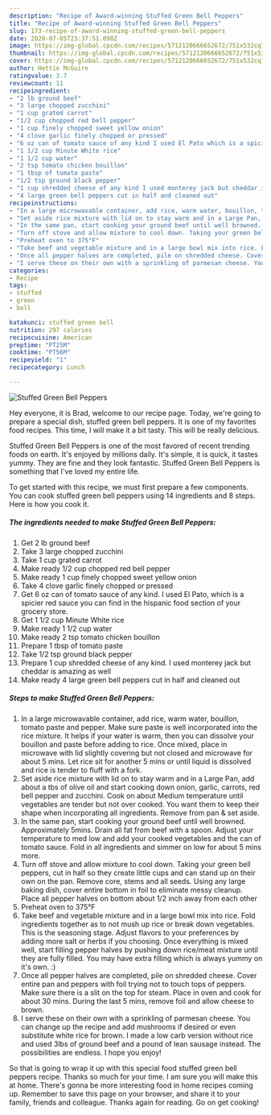 ```yaml
---
description: "Recipe of Award-winning Stuffed Green Bell Peppers"
title: "Recipe of Award-winning Stuffed Green Bell Peppers"
slug: 173-recipe-of-award-winning-stuffed-green-bell-peppers
date: 2020-07-05T23:37:51.098Z
image: https://img-global.cpcdn.com/recipes/5712120666652672/751x532cq70/stuffed-green-bell-peppers-recipe-main-photo.jpg
thumbnail: https://img-global.cpcdn.com/recipes/5712120666652672/751x532cq70/stuffed-green-bell-peppers-recipe-main-photo.jpg
cover: https://img-global.cpcdn.com/recipes/5712120666652672/751x532cq70/stuffed-green-bell-peppers-recipe-main-photo.jpg
author: Hettie McGuire
ratingvalue: 3.7
reviewcount: 11
recipeingredient:
- "2 lb ground beef"
- "3 large chopped zucchini"
- "1 cup grated carrot"
- "1/2 cup chopped red bell pepper"
- "1 cup finely chopped sweet yellow onion"
- "4 clove garlic finely chopped or pressed"
- "6 oz can of tomato sauce of any kind I used El Pato which is a spicier red sauce you can find in the hispanic food section of your grocery store"
- "1 1/2 cup Minute White rice"
- "1 1/2 cup water"
- "2 tsp tomato chicken bouillon"
- "1 tbsp of tomato paste"
- "1/2 tsp ground black pepper"
- "1 cup shredded cheese of any kind I used monterey jack but cheddar is amazing as well"
- "4 large green bell peppers cut in half and cleaned out"
recipeinstructions:
- "In a large microwavable container, add rice, warm water, bouillon, tomato paste and pepper. Make sure paste is well incorporated into the rice mixture. It helps if your water is warm, then you can dissolve your bouillon and paste before adding to rice. Once mixed, place in microwave with lid slightly covering but not closed and microwave for about 5 mins. Let rice sit for another 5 mins or until liquid is dissolved and rice is tender to fluff with a fork."
- "Set aside rice mixture with lid on to stay warm and in a Large Pan, add about a tbs of olive oil and start cooking down onion, garlic, carrots, red bell pepper and zucchini. Cook on about Medium temperature until vegetables are tender but not over cooked. You want them to keep their shape when incorporating all ingredients. Remove from pan &amp; set aside."
- "In the same pan, start cooking your ground beef until well browned. Approximately 5mins. Drain all fat from beef with a spoon. Adjust your temperature to med low and add your cooked vegetables and the can of tomato sauce. Fold in all ingredients and simmer on low for about 5 mins more."
- "Turn off stove and allow mixture to cool down. Taking your green bell peppers, cut in half so they create little cups and can stand up on their own on the pan. Remove core, stems and all seeds. Using any large baking dish, cover entire bottom in foil to eliminate messy cleanup. Place all pepper halves on bottom about 1/2 inch away from each other"
- "Preheat oven to 375°F"
- "Take beef and vegetable mixture and in a large bowl mix into rice. Fold ingredients together as to not mush up rice or break down vegetables. This is the seasoning stage. Adjust flavors to your preferences by adding more salt or herbs if you choosing. Once everything is mixed well, start filling pepper halves by pushing down rice/meat mixture until they are fully filled. You may have extra filling which is always yummy on it&#39;s own. :)"
- "Once all pepper halves are completed, pile on shredded cheese. Cover entire pan and peppers with foil trying not to touch tops of peppers. Make sure there is a slit on the top for steam. Place in oven and cook for about 30 mins. During the last 5 mins, remove foil and allow cheese to brown."
- "I serve these on their own with a sprinkling of parmesan cheese. You can change up the recipe and add mushrooms if desired or even substitute white rice for brown. I made a low carb version without rice and used 3lbs of ground beef and a pound of lean sausage instead. The possibilities are endless. I hope you enjoy!"
categories:
- Recipe
tags:
- stuffed
- green
- bell

katakunci: stuffed green bell 
nutrition: 297 calories
recipecuisine: American
preptime: "PT25M"
cooktime: "PT56M"
recipeyield: "1"
recipecategory: Lunch

---
```



![Stuffed Green Bell Peppers](https://img-global.cpcdn.com/recipes/5712120666652672/751x532cq70/stuffed-green-bell-peppers-recipe-main-photo.jpg)

Hey everyone, it is Brad, welcome to our recipe page. Today, we're going to prepare a special dish, stuffed green bell peppers. It is one of my favorites food recipes. This time, I will make it a bit tasty. This will be really delicious.

Stuffed Green Bell Peppers is one of the most favored of recent trending foods on earth. It's enjoyed by millions daily. It's simple, it is quick, it tastes yummy. They are fine and they look fantastic. Stuffed Green Bell Peppers is something that I've loved my entire life.




To get started with this recipe, we must first prepare a few components. You can cook stuffed green bell peppers using 14 ingredients and 8 steps. Here is how you cook it.

##### The ingredients needed to make Stuffed Green Bell Peppers:

1. Get 2 lb ground beef
1. Take 3 large chopped zucchini
1. Take 1 cup grated carrot
1. Make ready 1/2 cup chopped red bell pepper
1. Make ready 1 cup finely chopped sweet yellow onion
1. Take 4 clove garlic finely chopped or pressed
1. Get 6 oz can of tomato sauce of any kind. I used El Pato, which is a spicier red sauce you can find in the hispanic food section of your grocery store.
1. Get 1 1/2 cup Minute White rice
1. Make ready 1 1/2 cup water
1. Make ready 2 tsp tomato chicken bouillon
1. Prepare 1 tbsp of tomato paste
1. Take 1/2 tsp ground black pepper
1. Prepare 1 cup shredded cheese of any kind. I used monterey jack but cheddar is amazing as well
1. Make ready 4 large green bell peppers cut in half and cleaned out




##### Steps to make Stuffed Green Bell Peppers:

1. In a large microwavable container, add rice, warm water, bouillon, tomato paste and pepper. Make sure paste is well incorporated into the rice mixture. It helps if your water is warm, then you can dissolve your bouillon and paste before adding to rice. Once mixed, place in microwave with lid slightly covering but not closed and microwave for about 5 mins. Let rice sit for another 5 mins or until liquid is dissolved and rice is tender to fluff with a fork.
1. Set aside rice mixture with lid on to stay warm and in a Large Pan, add about a tbs of olive oil and start cooking down onion, garlic, carrots, red bell pepper and zucchini. Cook on about Medium temperature until vegetables are tender but not over cooked. You want them to keep their shape when incorporating all ingredients. Remove from pan &amp; set aside.
1. In the same pan, start cooking your ground beef until well browned. Approximately 5mins. Drain all fat from beef with a spoon. Adjust your temperature to med low and add your cooked vegetables and the can of tomato sauce. Fold in all ingredients and simmer on low for about 5 mins more.
1. Turn off stove and allow mixture to cool down. Taking your green bell peppers, cut in half so they create little cups and can stand up on their own on the pan. Remove core, stems and all seeds. Using any large baking dish, cover entire bottom in foil to eliminate messy cleanup. Place all pepper halves on bottom about 1/2 inch away from each other
1. Preheat oven to 375°F
1. Take beef and vegetable mixture and in a large bowl mix into rice. Fold ingredients together as to not mush up rice or break down vegetables. This is the seasoning stage. Adjust flavors to your preferences by adding more salt or herbs if you choosing. Once everything is mixed well, start filling pepper halves by pushing down rice/meat mixture until they are fully filled. You may have extra filling which is always yummy on it&#39;s own. :)
1. Once all pepper halves are completed, pile on shredded cheese. Cover entire pan and peppers with foil trying not to touch tops of peppers. Make sure there is a slit on the top for steam. Place in oven and cook for about 30 mins. During the last 5 mins, remove foil and allow cheese to brown.
1. I serve these on their own with a sprinkling of parmesan cheese. You can change up the recipe and add mushrooms if desired or even substitute white rice for brown. I made a low carb version without rice and used 3lbs of ground beef and a pound of lean sausage instead. The possibilities are endless. I hope you enjoy!




So that is going to wrap it up with this special food stuffed green bell peppers recipe. Thanks so much for your time. I am sure you will make this at home. There's gonna be more interesting food in home recipes coming up. Remember to save this page on your browser, and share it to your family, friends and colleague. Thanks again for reading. Go on get cooking!
